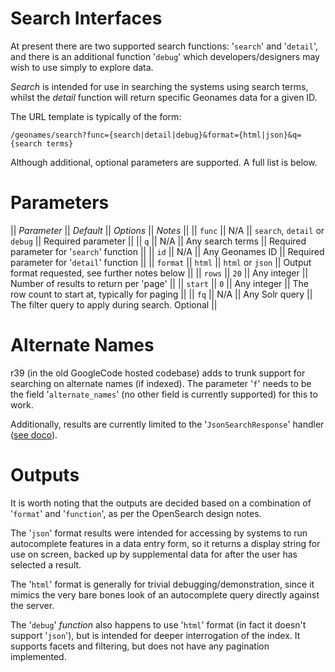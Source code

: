Search Interfaces
=====
At present there are two supported search functions: '`search`' and '`detail`', and there is an additional function '`debug`' which developers/designers may wish to use simply to explore data.

*Search* is intended for use in searching the systems using search terms, whilst the *detail* function will return specific Geonames data for a given ID.

The URL template is typically of the form:
```
/geonames/search?func={search|detail|debug}&format={html|json}&q={search terms}
```

Although additional, optional parameters are supported. A full list is below.

Parameters
=====

|| *Parameter* || *Default* || *Options* || *Notes* ||
|| `func` || N/A || `search`, `detail` or `debug` || Required parameter ||
|| `q` || N/A || Any search terms || Required parameter for '`search`' function ||
|| `id` || N/A || Any Geonames ID || Required parameter for '`detail`' function ||
|| `format` || `html` || `html` or `json` || Output format requested, see further notes below ||
|| `rows` || `20` || Any integer || Number of results to return per 'page' ||
|| `start` || `0` || Any integer || The row count to start at, typically for paging ||
|| `fq` || N/A || Any Solr query || The filter query to apply during search. Optional ||

Alternate Names
=====

r39 (in the old GoogleCode hosted codebase) adds to trunk support for searching on alternate names (if indexed). The parameter '`f`' needs to be the field '`alternate_names`' (no other field is currently supported) for this to work.

Additionally, results are currently limited to the '`JsonSearchResponse`' handler ([see doco](OpenSearch.md)).

Outputs
=====

It is worth noting that the outputs are decided based on a combination of '`format`' and '`function`', as per the OpenSearch design notes.

The '`json`' format results were intended for accessing by systems to run autocomplete features in a data entry form, so it returns a display string for use on screen, backed up by supplemental data for after the user has selected a result.

The '`html`' format is generally for trivial debugging/demonstration, since it mimics the very bare bones look of an autocomplete query directly against the server.

The '`debug`' *function* also happens to use '`html`' format (in fact it doesn't support '`json`'), but is intended for deeper interrogation of the index. It supports facets and filtering, but does not have any pagination implemented.
